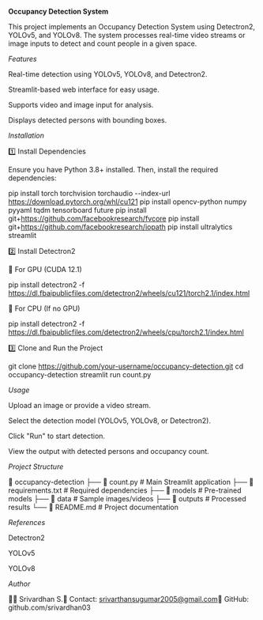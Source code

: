 **Occupancy Detection System**

This project implements an Occupancy Detection System using Detectron2, YOLOv5, and YOLOv8. The system processes real-time video streams or image inputs to detect and count people in a given space.

*Features*

Real-time detection using YOLOv5, YOLOv8, and Detectron2.

Streamlit-based web interface for easy usage.

Supports video and image input for analysis.

Displays detected persons with bounding boxes.

*Installation*

1️⃣ Install Dependencies

Ensure you have Python 3.8+ installed. Then, install the required dependencies:

pip install torch torchvision torchaudio --index-url https://download.pytorch.org/whl/cu121
pip install opencv-python numpy pyyaml tqdm tensorboard future
pip install git+https://github.com/facebookresearch/fvcore
pip install git+https://github.com/facebookresearch/iopath
pip install ultralytics streamlit

2️⃣ Install Detectron2

🔹 For GPU (CUDA 12.1)

pip install detectron2 -f https://dl.fbaipublicfiles.com/detectron2/wheels/cu121/torch2.1/index.html

🔹 For CPU (If no GPU)

pip install detectron2 -f https://dl.fbaipublicfiles.com/detectron2/wheels/cpu/torch2.1/index.html

3️⃣ Clone and Run the Project

git clone https://github.com/your-username/occupancy-detection.git
cd occupancy-detection
streamlit run count.py

*Usage*

Upload an image or provide a video stream.

Select the detection model (YOLOv5, YOLOv8, or Detectron2).

Click "Run" to start detection.

View the output with detected persons and occupancy count.

*Project Structure*

📂 occupancy-detection
 ├── 📜 count.py             # Main Streamlit application
 ├── 📜 requirements.txt      # Required dependencies
 ├── 📂 models               # Pre-trained models
 ├── 📂 data                 # Sample images/videos
 ├── 📂 outputs              # Processed results
 └── 📜 README.md            # Project documentation

*References*

Detectron2

YOLOv5

YOLOv8

*Author*

👨‍💻 Srivardhan S.📧 Contact: srivarthansugumar2005@gmail.com🔗 GitHub: github.com/srivardhan03

